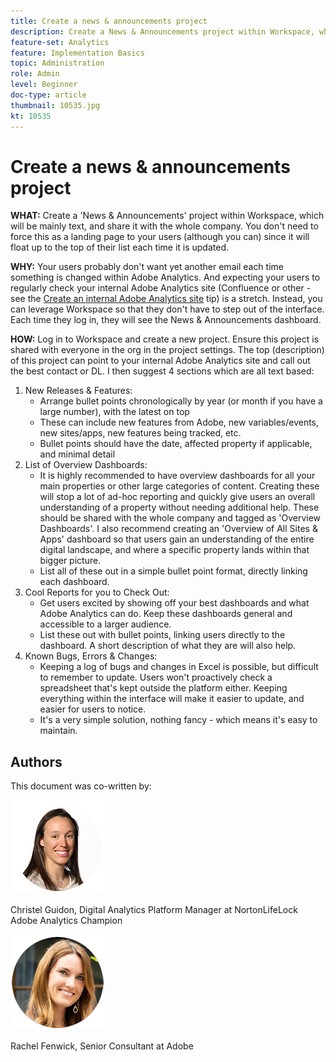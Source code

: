 ```yaml
---
title: Create a news & announcements project
description: Create a News & Announcements project within Workspace, which will be mainly text, and be share it with the whole company.
feature-set: Analytics
feature: Implementation Basics
topic: Administration
role: Admin
level: Beginner
doc-type: article
thumbnail: 10535.jpg
kt: 10535
---
```

# Create a news & announcements project

**WHAT:** Create a 'News & Announcements' project within Workspace, which will be mainly text, and share it with the whole company. You don't need to force this as a landing page to your users (although you can) since it will float up to the top of their list each time it is updated.

**WHY:** Your users probably don't want yet another email each time something is changed within Adobe Analytics. And expecting your users to regularly check your internal Adobe Analytics site (Confluence or other - see the [Create an internal Adobe Analytics site](create-an-internal-adobe-analytics-site.md) tip) is a stretch. Instead, you can leverage Workspace so that they don't have to step out of the interface. Each time they log in, they will see the News & Announcements dashboard.

**HOW:** Log in to Workspace and create a new project. Ensure this project is shared with everyone in the org in the project settings. The top (description) of this project can point to your internal Adobe Analytics site and call out the best contact or DL. I then suggest 4 sections which are all text based:
1. New Releases & Features: 
    * Arrange bullet points chronologically by year (or month if you have a large number), with the latest on top
    * These can include new features from Adobe, new variables/events, new sites/apps, new features being tracked, etc.
    * Bullet points should have the date, affected property if applicable, and minimal detail
1. List of Overview Dashboards:
    * It is highly recommended to have overview dashboards for all your main properties or other large categories of content. Creating these will stop a lot of ad-hoc reporting and quickly give users an overall understanding of a property without needing additional help. These should be shared with the whole company and tagged as 'Overview Dashboards'. I also recommend creating an 'Overview of All Sites & Apps' dashboard so that users gain an understanding of the entire digital landscape, and where a specific property lands within that bigger picture.
    * List all of these out in a simple bullet point format, directly linking each dashboard.
1. Cool Reports for you to Check Out:
    * Get users excited by showing off your best dashboards and what Adobe Analytics can do. Keep these dashboards general and accessible to a larger audience.
    * List these out with bullet points, linking users directly to the dashboard. A short description of what they are will also help.
1. Known Bugs, Errors & Changes:
    * Keeping a log of bugs and changes in Excel is possible, but difficult to remember to update. Users won't proactively check a spreadsheet that's kept outside the platform either. Keeping everything within the interface will make it easier to update, and easier for users to notice.
    * It's a very simple solution, nothing fancy - which means it's easy to maintain.

## Authors

This document was co-written by:

![Christel Guidon](assets/Christel-Headshot-150.png)

Christel Guidon, Digital Analytics Platform Manager at NortonLifeLock
Adobe Analytics Champion

![Rachel Fenwick](assets/Rachel-Fenwick-150.png)

Rachel Fenwick, Senior Consultant at Adobe
